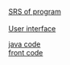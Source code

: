 <a href="https://github.com/MneMoSho/checkRepo/blob/master/Requirment/Srs.md">SRS of program</a>
<br>
<br>
<a href="https://github.com/MneMoSho/checkRepo/tree/master/mockups">User interface</a>


<a href="https://github.com/MneMoSho/checkRepo/tree/master/src/main/java/com/example/checkrepo">java code</a>
<br>
<a href="https://github.com/MneMoSho/checkRepo/tree/master/front/src">front code</a> 
